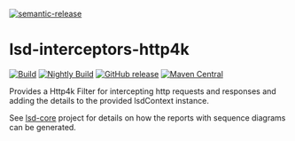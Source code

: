 [![semantic-release](https://img.shields.io/badge/semantic-release-e10079.svg?logo=semantic-release)](https://github.com/semantic-release/semantic-release)

# lsd-interceptors-http4k

[![Build](https://github.com/lsd-consulting/lsd-interceptors-http4k/actions/workflows/ci.yml/badge.svg?branch=main)](https://github.com/lsd-consulting/lsd-interceptors-http4k/actions/workflows/ci.yml)
[![Nightly Build](https://github.com/lsd-consulting/lsd-interceptors-http4k/actions/workflows/nightly.yml/badge.svg)](https://github.com/lsd-consulting/lsd-interceptors-http4k/actions/workflows/nightly.yml)
[![GitHub release](https://img.shields.io/github/release/lsd-consulting/lsd-interceptors-http4k)](https://github.com/lsd-consulting/lsd-interceptors-http4k/releases)
[![Maven Central](https://img.shields.io/maven-central/v/io.github.lsd-consulting/lsd-interceptors-http4k.svg?label=Maven%20Central)](https://search.maven.org/search?q=g:%22io.github.lsd-consulting%22%20AND%20a:%22lsd-interceptors-http4k%22)

Provides a Http4k Filter for intercepting http requests and responses and adding the details to the provided lsdContext instance.

See  [lsd-core](https://github.com/lsd-consulting/lsd-core) project for details on how the reports with sequence diagrams can be generated.

